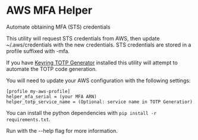 # AWS MFA Helper
Automate obtaining MFA (STS) credentials

This utility will request STS credentials from AWS, then update  ~/.aws/credentials with the new credentials. STS credentials are stored in a profile suffixed with -mfa.

If you have [Keyring TOTP Generator](https://github.com/jjfalling/Keyring-TOTP-Generator) installed this utility will attempt to automate the TOTP code generation.

You will need to update your AWS configuration with the following settings:
```
[profile my-aws-profile]
helper_mfa_serial = (your MFA ARN)
helper_totp_service_name = (Optional: service name in TOTP Generatior)
```


You can install the python dependencies with `pip install -r requirements.txt`.

Run with the --help flag for more information.